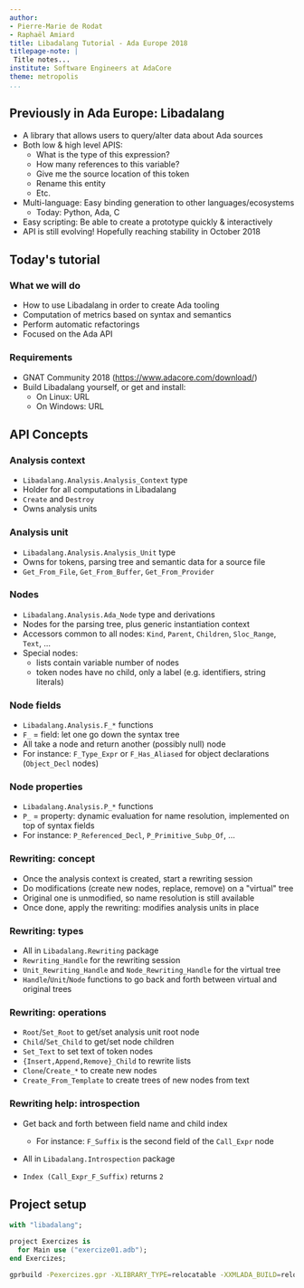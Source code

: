 ```yaml
---
author:
- Pierre-Marie de Rodat
- Raphaël Amiard
title: Libadalang Tutorial - Ada Europe 2018
titlepage-note: |
 Title notes...
institute: Software Engineers at AdaCore
theme: metropolis
...
```


## Previously in Ada Europe: Libadalang

- A library that allows users to query/alter data about Ada sources
- Both low & high level APIS:
    * What is the type of this expression?
    * How many references to this variable?
    * Give me the source location of this token
    * Rename this entity
    * Etc.
- Multi-language: Easy binding generation to other languages/ecosystems
    * Today: Python, Ada, C
- Easy scripting: Be able to create a prototype quickly & interactively
- API is still evolving! Hopefully reaching stability in October 2018

## Today's tutorial

### What we will do

* How to use Libadalang in order to create Ada tooling
* Computation of metrics based on syntax and semantics
* Perform automatic refactorings
* Focused on the Ada API

### Requirements

* GNAT Community 2018 (https://www.adacore.com/download/)
* Build Libadalang yourself, or get and install:
    * On Linux: URL
    * On Windows: URL

## API Concepts

### Analysis context

* `Libadalang.Analysis.Analysis_Context` type
* Holder for all computations in Libadalang
* `Create` and `Destroy`
* Owns analysis units

### Analysis unit

* `Libadalang.Analysis.Analysis_Unit` type
* Owns for tokens, parsing tree and semantic data for a source file
* `Get_From_File`, `Get_From_Buffer`, `Get_From_Provider`

### Nodes

* `Libadalang.Analysis.Ada_Node` type and derivations
* Nodes for the parsing tree, plus generic instantiation context
* Accessors common to all nodes: `Kind`, `Parent`, `Children`, `Sloc_Range`,
  `Text`, …
* Special nodes:
    * lists contain variable number of nodes
    * token nodes have no child, only a label (e.g. identifiers, string
      literals)

### Node fields

* `Libadalang.Analysis.F_*` functions
* `F_` = field: let one go down the syntax tree
* All take a node and return another (possibly null) node
* For instance: `F_Type_Expr` or `F_Has_Aliased` for object declarations
  (`Object_Decl` nodes)

### Node properties

* `Libadalang.Analysis.P_*` functions
* `P_` = property: dynamic evaluation for name resolution, implemented on top
  of syntax fields
* For instance: `P_Referenced_Decl`, `P_Primitive_Subp_Of`, …

### Rewriting: concept

* Once the analysis context is created, start a rewriting session
* Do modifications (create new nodes, replace, remove) on a "virtual" tree
* Original one is unmodified, so name resolution is still available
* Once done, apply the rewriting: modifies analysis units in place

### Rewriting: types

* All in `Libadalang.Rewriting` package
* `Rewriting_Handle` for the rewriting session
* `Unit_Rewriting_Handle` and `Node_Rewriting_Handle` for the virtual tree
* `Handle`/`Unit`/`Node` functions to go back and forth between virtual and
  original trees

### Rewriting: operations

* `Root`/`Set_Root` to get/set analysis unit root node
* `Child`/`Set_Child` to get/set node children
* `Set_Text` to set text of token nodes
* `{Insert,Append,Remove}_Child` to rewrite lists
* `Clone`/`Create_*` to create new nodes
* `Create_From_Template` to create trees of new nodes from text

### Rewriting help: introspection

* Get back and forth between field name and child index
    * For instance: `F_Suffix` is the second field of the `Call_Expr` node

* All in `Libadalang.Introspection` package
* `Index (Call_Expr_F_Suffix)` returns `2`

## Project setup

```ada
with "libadalang";

project Exercizes is
  for Main use ("exercize01.adb");
end Exercizes;
```

```sh
gprbuild -Pexercizes.gpr -XLIBRARY_TYPE=relocatable -XXMLADA_BUILD=relocatable -p
```
